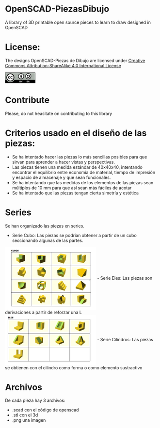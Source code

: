 # OpenSCAD-PiezasDibujo
A library of 3D printable open source pieces to learn to draw designed in OpenSCAD

# License:

The designs OpenSCAD-Piezas de Dibujo are licensed under [Creative Commons Attribution-ShareAlike 4.0 International License](http://creativecommons.org/licenses/by-sa/4.0/)

<img src="By-sa.png" width="100" align="center">

# Contribute

Please, do not heasitate on contributing to this library
  
# Criterios usado en el diseño de las piezas:
- Se ha intentado hacer las piezas lo más sencillas posibles para que sirvan para aprender a hacer vistas y perspectivas.
- Las piezas tienen una medida estándar de 40x40x40, intentando encontrar el equilibrio entre economía de material, tiempo de impresión y espacio de  almacenaje y que sean funcionales.
- Se ha intentando que las medidas de los elementos de las piezas sean múltiplos de 10 mm para que así sean más fáciles de acotar
- Se ha intentado que las piezas tengan cierta simetría y estética


# Series
Se han organizado las piezas en series.
- Serie Cubo:
Las piezas se podrían obtener a partir de un cubo seccionando algunas de las partes.
<img src="CUBOS.png" width="300" align="center">
- Serie Eles:
Las piezas son derivaciones a partir de reforzar una L
<img src="ELES.png" width="300" align="center">
- Serie Cilindros:
Las piezas se obtienen con el cilindro como forma o como elemento sustractivo

# Archivos

De cada pieza hay 3 archivos:
- .scad con el código de openscad 
- .stl con el 3d 
- .png una imagen 


